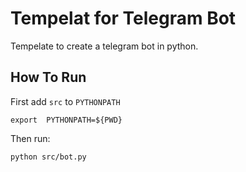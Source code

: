 # Tempelat for Telegram Bot
Tempelate to create a telegram bot in python.

## How To Run
First add `src`  to `PYTHONPATH`
```
export  PYTHONPATH=${PWD}
```
Then run:
```
python src/bot.py
```
